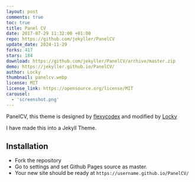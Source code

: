 ```yaml
---
layout: post
comments: true
toc: true
title: Panel CV
date: 2017-07-29 11:32:00 +01:00
repo: https://github.com/jekyller/PanelCV
update_date: 2024-11-29
forks: 417
stars: 184
download: https://github.com/jekyller/PanelCV/archive/master.zip
demo: https://jekyller.github.io/PanelCV/
author: Locky
thumbnail: panelcv.webp
license: MIT
license_link: https://opensource.org/license/MIT
carousel:
  - 'screenshot.png'
---
```


PanelCV, this theme is designed by [flexycodex](https://themeforest.net/item/flexyvcard-responsive-vcard-template-/7158750) and modified by [Locky](https://github.com/junlulocky)

I have made this into a Jekyll Theme.

## Installation

* Fork the repository
* Go to settings and set Github Pages source as master.
* Your new site should be ready at `https://username.github.io/PanelCV/`

